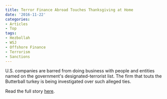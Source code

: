 ```yaml
---
title: Terror Finance Abroad Touches Thanksgiving at Home
date: '2016-11-22'
categories:
- Articles
- Top
tags:
- Hezbollah
- WSJ
- Offshore Finance
- Terrorism
- Sanctions
---
```

U.S. companies are barred from doing business with people and entities named on the government's designated-terrorist list. The firm that touts the Butterball turkey is being investigated over such alleged ties.

Read the full story [here](https://t.co/bJGMcKFvDJ).